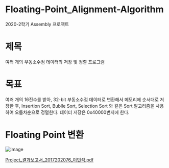 # Floating-Point_Alignment-Algorithm
2020-2학기 Assembly 프로젝트


# 제목
여러 개의 부동소수점 데이터의 저장 및 정렬 프로그램

# 목표
여러 개의 16진수를 받아, 32-bit 부동소수점 데이터로 변환해서 메모리에 순서대로 저장한 후,
Insertion Sort, Bublle Sort, Selection Sort 와 같은 Sort 알고리즘을 사용하여 오름차순으로 정렬한다.
데이터 저장은 0x40000번지에 한다.

# Floating Point 변환
![image](https://user-images.githubusercontent.com/71426612/193422297-a0d8967c-ff0c-4eb9-b38e-270013a3c27e.png)

[Project_결과보고서_2017202076_이민석.pdf](https://github.com/lllminsuk/Floating-Point_Alignment-Algorithm/files/9690911/Project_._2017202076_.pdf)
